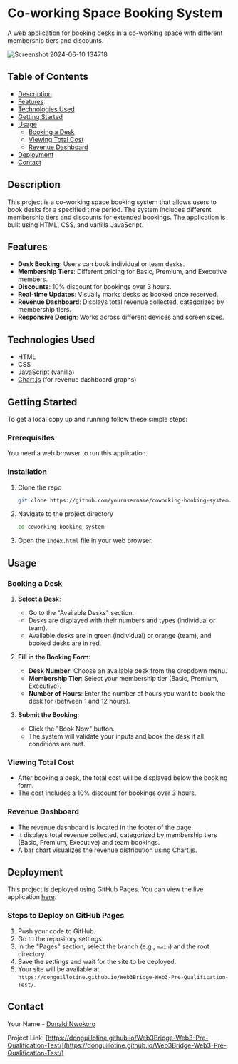 # Co-working Space Booking System

A web application for booking desks in a co-working space with different membership tiers and discounts.

![Screenshot 2024-06-10 134718](https://github.com/DonGuillotine/Web3Bridge-Web3-Pre-Qualification-Test/assets/89584431/f471c841-9ad1-4c4e-be79-d714a3650f59)


## Table of Contents

- [Description](#description)
- [Features](#features)
- [Technologies Used](#technologies-used)
- [Getting Started](#getting-started)
- [Usage](#usage)
  - [Booking a Desk](#booking-a-desk)
  - [Viewing Total Cost](#viewing-total-cost)
  - [Revenue Dashboard](#revenue-dashboard)
- [Deployment](#deployment)
- [Contact](#contact)

## Description

This project is a co-working space booking system that allows users to book desks for a specified time period. The system includes different membership tiers and discounts for extended bookings. The application is built using HTML, CSS, and vanilla JavaScript.

## Features

- **Desk Booking**: Users can book individual or team desks.
- **Membership Tiers**: Different pricing for Basic, Premium, and Executive members.
- **Discounts**: 10% discount for bookings over 3 hours.
- **Real-time Updates**: Visually marks desks as booked once reserved.
- **Revenue Dashboard**: Displays total revenue collected, categorized by membership tiers.
- **Responsive Design**: Works across different devices and screen sizes.

## Technologies Used

- HTML
- CSS
- JavaScript (vanilla)
- [Chart.js](https://www.chartjs.org/) (for revenue dashboard graphs)

## Getting Started

To get a local copy up and running follow these simple steps:

### Prerequisites

You need a web browser to run this application.

### Installation

1. Clone the repo
   ```sh
   git clone https://github.com/yourusername/coworking-booking-system.git
   ```
2. Navigate to the project directory
   ```sh
   cd coworking-booking-system
   ```
3. Open the `index.html` file in your web browser.

## Usage

### Booking a Desk

1. **Select a Desk**: 
   - Go to the "Available Desks" section.
   - Desks are displayed with their numbers and types (individual or team).
   - Available desks are in green (individual) or orange (team), and booked desks are in red.

2. **Fill in the Booking Form**:
   - **Desk Number**: Choose an available desk from the dropdown menu.
   - **Membership Tier**: Select your membership tier (Basic, Premium, Executive).
   - **Number of Hours**: Enter the number of hours you want to book the desk for (between 1 and 12 hours).

3. **Submit the Booking**:
   - Click the "Book Now" button.
   - The system will validate your inputs and book the desk if all conditions are met.

### Viewing Total Cost

- After booking a desk, the total cost will be displayed below the booking form.
- The cost includes a 10% discount for bookings over 3 hours.

### Revenue Dashboard

- The revenue dashboard is located in the footer of the page.
- It displays total revenue collected, categorized by membership tiers (Basic, Premium, Executive) and team bookings.
- A bar chart visualizes the revenue distribution using Chart.js.

## Deployment

This project is deployed using GitHub Pages. You can view the live application [here](https://yourusername.github.io/coworking-booking-system).

### Steps to Deploy on GitHub Pages

1. Push your code to GitHub.
2. Go to the repository settings.
3. In the "Pages" section, select the branch (e.g., `main`) and the root directory.
4. Save the settings and wait for the site to be deployed.
5. Your site will be available at `https://donguillotine.github.io/Web3Bridge-Web3-Pre-Qualification-Test/`.

## Contact

Your Name - [Donald Nwokoro](mailto:infect3dlab@gmail.com)

Project Link: [https://donguillotine.github.io/Web3Bridge-Web3-Pre-Qualification-Test/](https://donguillotine.github.io/Web3Bridge-Web3-Pre-Qualification-Test/)
